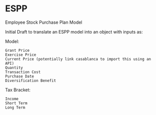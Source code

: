 # ESPP
Employee Stock Purchase Plan Model

Initial Draft to translate an ESPP model into an object with inputs as:

Model:

    Grant Price
    Exercise Price
    Current Price (potentially link casablanca to import this using an API)
    Quantity
    Transaction Cost
    Purchase Date
    Diversification Benefit

Tax Bracket:

    Income
    Short Term
    Long Term
